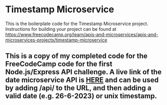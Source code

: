 # Timestamp Microservice

This is the boilerplate code for the Timestamp Microservice project. Instructions for building your project can be found at https://www.freecodecamp.org/learn/apis-and-microservices/apis-and-microservices-projects/timestamp-microservice

## This is a copy of my completed code for the FreeCodeCamp code for the first Node.js/Express API challenge. A live link of the date microservice API is [HERE](https://boilerplate-project-timestamp.js1313.repl.co/) and can be used by adding /api/ to the URL, and then adding a valid date (e.g. 26-6-2023) or unix timestamp.
